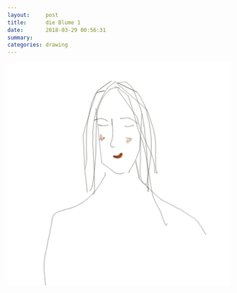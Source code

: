 ```yaml
---
layout:     post
title:      die Blume 1
date:       2018-03-29 00:56:31
summary:    
categories: drawing
---
```

![die Blume 1](/images/diary/die-Blume-1.png "to be no 1")
